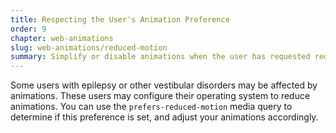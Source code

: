 ```yaml
---
title: Respecting the User's Animation Preference
order: 9
chapter: web-animations
slug: web-animations/reduced-motion
summary: Simplify or disable animations when the user has requested reduced motion.
---
```


Some users with epilepsy or other vestibular disorders may be affected by animations. These users may configure their operating system to reduce animations. You can use the `prefers-reduced-motion` media query to determine if this preference is set, and adjust your animations accordingly.
